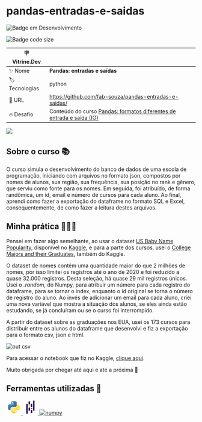 # pandas-entradas-e-saidas

![Badge em Desenvolvimento](http://img.shields.io/static/v1?label=STATUS&message=FINALIZADO&color=GREEN&style=for-the-badge)

![Badge code size](https://img.shields.io/github/languages/code-size/fab-souza/pandas-entradas-e-saidas)

| :placard: Vitrine.Dev |    |
| -------------  | --- |
| :sparkles: Nome        | **Pandas: entradas e saídas**
| :label: Tecnologias | python
| :rocket: URL         | https://github.com/fab-souza/pandas-entradas-e-saidas/
| :fire: Desafio     | Conteúdo do curso [Pandas: formatos diferentes de entrada e saída (IO)](https://cursos.alura.com.br/course/pandas-io)

![](https://user-images.githubusercontent.com/67301805/208135938-c83ff4a2-951e-4dff-958a-bb3199690357.jpg#vitrinedev)

## Sobre o curso 📚

O curso simula o desenvolvimento do banco de dados de uma escola de programação, iniciando com arquivos no formato json, compostos por nomes de alunos, sua região, sua frequência, sua posição no rank e gênero, que serviu como fonte para os nomes. Em seguida, foi atribuído, de forma randômica, um id, email e número de cursos para cada aluno. Ao final, aprendi como fazer a exportação do dataframe no formato SQL e Excel, consequentemente, de como fazer a leitura destes arquivos.


## Minha prática 👩🏻‍💻

Pensei em fazer algo semelhante, ao usar o dataset [US Baby Name Popularity](https://www.kaggle.com/datasets/robikscube/us-baby-name-popularity?select=names.csv), disponível no [Kaggle](https://www.kaggle.com/), e para a parte dos cursos, usei o [College Majors and their Graduates](https://www.kaggle.com/datasets/thedevastator/uncovering-insights-to-college-majors-and-their), também do Kaggle.


O dataset de nomes contém uma quantidade maior do que 2 milhões de nomes, por isso limitei os registros até o ano de 2020 e foi reduzido a quase 32.000 registros. Desta seleção, há quase 29 mil registros únicos. Usei o *.random*, do Numpy, para atribuir um número para cada registro do dataframe, para se tornar o index, enquanto o id original se torna o número de registro do aluno. Ao invés de adicionar um email para cada aluno, criei uma nova variável que mostra a situação dos alunos, se eles ainda estão estudando, se já concluíram ou se o curso foi interrompido. 



A partir do dataset sobre as graduações nos EUA, usei os 173 cursos para distribuir entre os alunos do dataframe que desenvolvi e fiz a exportação para o formato csv, json e html. 

![out csv](https://user-images.githubusercontent.com/67301805/208662177-e74872db-25f3-437a-a437-a19246ec1317.jpg)

Para acessar o notebook que fiz no Kaggle, [clique aqui](https://www.kaggle.com/code/fabianadesouza/pandas-entradas-e-saidas).

Muito obrigada por chegar até aqui e até a próxima 🤗 


## Ferramentas utilizadas 🧰
<p> <a href="https://www.python.org" target="_blank" rel="noreferrer"> <img src="https://raw.githubusercontent.com/devicons/devicon/master/icons/python/python-original.svg" alt="python" width="40" height="40"/> </a>
        <a href="https://pandas.pydata.org/" target="_blank" rel="noreferrer"> <img src="https://raw.githubusercontent.com/devicons/devicon/2ae2a900d2f041da66e950e4d48052658d850630/icons/pandas/pandas-original.svg" alt="pandas" width="40" height="40"/> 
        <a href="https://numpy.org/" target="_blank" rel="noreferrer"> <img src="https://numpy.org/images/logo.svg" alt="numpy" width="40" height="40"/>
          </p>
